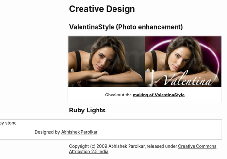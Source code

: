 Creative Design
================


ValentinaStyle (Photo enhancement)
----------------------------------
<div style="width:100%; padding:1px; border:1px solid silver; float:right; margin:0 0 1em 2em; background:white">
  <img src="http://github.com/parolkar/creative-design/raw/master/ValentinaStyle/ValentinaStyle_before_after.png" alt="Valentina: before and after" />
  <p style="text-align:center">Checkout the <a href="http://github.com/parolkar/creative-design/raw/master/ValentinaStyle/MakingOfValentinaStyle.png" title="MakingOfValentina"><b>making of ValentinaStyle</b></a></p>
</div>



Ruby Lights
-----------
<div style="width:1024px; padding:1px; border:1px solid silver; float:right; margin:0 0 1em 2em; background:white">
  <img src="http://i36.tinypic.com/afgaop.jpg" alt="My Wallpaper design from reflection of ruby stone" />
  <p style="text-align:center">Designed by <a href="http://abhishek.parolkar.com" title="Parolkar">Abhishek Parolkar</a></p>
</div>


Copyright (c) 2009 Abhishek Parolkar, released under <a href='http://creativecommons.org/licenses/by/2.5/in/' > Creative Commons Attribution 2.5 India</a>
